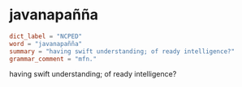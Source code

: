 # javanapañña

``` toml
dict_label = "NCPED"
word = "javanapañña"
summary = "having swift understanding; of ready intelligence?"
grammar_comment = "mfn."
```

having swift understanding; of ready intelligence?

